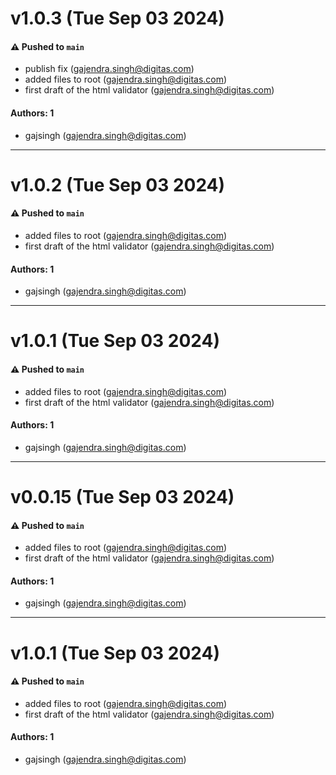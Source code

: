 # v1.0.3 (Tue Sep 03 2024)

#### ⚠️ Pushed to `main`

- publish fix (gajendra.singh@digitas.com)
- added files to root (gajendra.singh@digitas.com)
- first draft of the html validator (gajendra.singh@digitas.com)

#### Authors: 1

- gajsingh (gajendra.singh@digitas.com)

---

# v1.0.2 (Tue Sep 03 2024)

#### ⚠️ Pushed to `main`

- added files to root (gajendra.singh@digitas.com)
- first draft of the html validator (gajendra.singh@digitas.com)

#### Authors: 1

- gajsingh (gajendra.singh@digitas.com)

---

# v1.0.1 (Tue Sep 03 2024)

#### ⚠️ Pushed to `main`

- added files to root (gajendra.singh@digitas.com)
- first draft of the html validator (gajendra.singh@digitas.com)

#### Authors: 1

- gajsingh (gajendra.singh@digitas.com)

---

# v0.0.15 (Tue Sep 03 2024)

#### ⚠️ Pushed to `main`

- added files to root (gajendra.singh@digitas.com)
- first draft of the html validator (gajendra.singh@digitas.com)

#### Authors: 1

- gajsingh (gajendra.singh@digitas.com)

---

# v1.0.1 (Tue Sep 03 2024)

#### ⚠️ Pushed to `main`

- added files to root (gajendra.singh@digitas.com)
- first draft of the html validator (gajendra.singh@digitas.com)

#### Authors: 1

- gajsingh (gajendra.singh@digitas.com)
